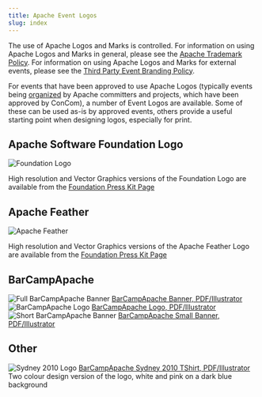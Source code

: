 ```yaml
---
title: Apache Event Logos
slug: index
---
```


The use of Apache Logos and Marks is controlled. For information on
using Apache Logos and Marks in general, please see the
[Apache Trademark Policy](http://www.apache.org/foundation/marks/).
For information on using Apache Logos and Marks for external events,
please see the
[Third Party Event Branding Policy](http://www.apache.org/foundation/marks/events.html).

For events that have been approved to use Apache Logos (typically
events being [organized](/organize/) by Apache committers and projects, 
which have been approved by ConCom), a number of Event Logos are
available. Some of these can be used as-is by approved events,
others provide a useful starting point when designing logos, especially
for print.

## Apache Software Foundation Logo

<img src="http://www.apache.org/images/asf-logo.gif" alt="Foundation Logo" />

High resolution and Vector Graphics versions of the Foundation Logo
are available from the [Foundation Press Kit Page](http://www.apache.org/foundation/press/kit/)

## Apache Feather 

<img src="http://www.apache.org/images/feather-small.gif" alt="Apache Feather" />

High resolution and Vector Graphics versions of the Apache Feather Logo
are available from the [Foundation Press Kit Page](http://www.apache.org/foundation/press/kit/)

## BarCampApache

<!-- TODO Remove these from members once this site is live -->

<img src="BarCampApache/BarCampApacheBanner_600.png" alt="Full BarCampApache Banner" />
<a href="BarCampApache/BarCampApacheBanner.ai">BarCampApache Banner, PDF/Illustrator</a>

<img src="BarCampApache/BarCampApacheLogo_600.png" alt="BarCampApache Logo" />
<a href="BarCampApache/BarCampApacheLogo.ai">BarCampApache Logo, PDF/Illustrator</a>

<img src="BarCampApache/BarCampBanner_600.png" alt="Short BarCampApache Banner" />
<a href="BarCampApache/BarCampBanner.ai">BarCampApache Small Banner, PDF/Illustrator</a>

## Other

<!-- TODO Remove these from the foundation site once this is live -->

<img src="BarCampApache/Sydney_2010_TShirt_TwoColour.png" alt="Sydney 2010 Logo" />
<a href="BarCampApache/Sydney_2010_TShirt_TwoColour.pdf">BarCampApache Sydney 2010 TShirt, PDF/Illustrator</a>
<br />Two colour design version of the logo, white and pink on a dark blue background
